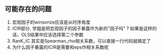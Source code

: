 # 

## 可能存在的问题

1. 宏观因子的winsorize应该是从时序角度
2. ICIR部分, 学姐是把宏观因子的因子暴露作为新的"因子吗" ? 如果是这样的话，OLS结果中应该选择第二个参数
3. RanK_IC 其实是Spearman_rho相关系数，可以直接一行代码就搞定了
4. 为什么因子暴露的ICIR是需要和eps作相关系数呢

